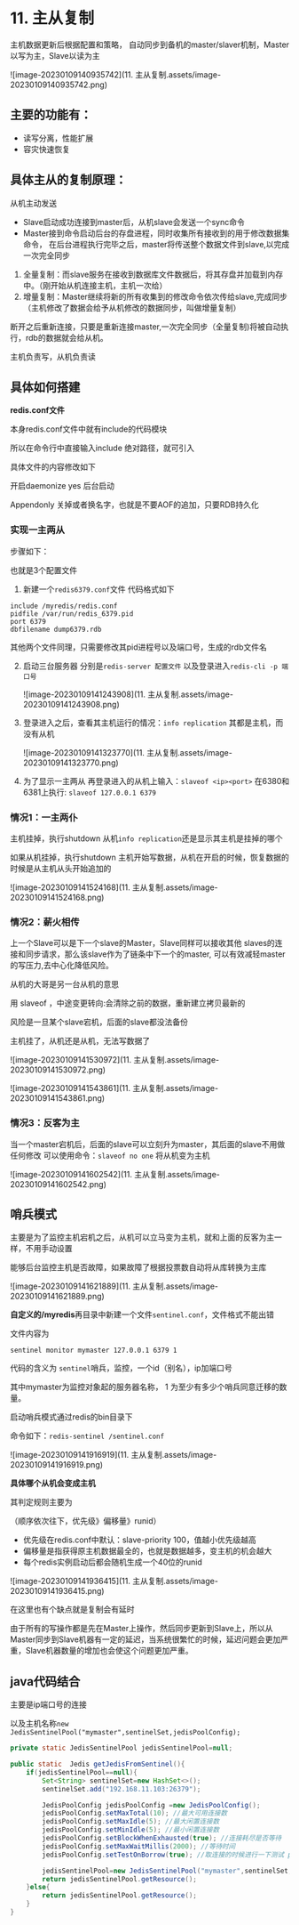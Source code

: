 # 11. 主从复制

主机数据更新后根据配置和策略， 自动同步到备机的master/slaver机制，Master以写为主，Slave以读为主

![image-20230109140935742](11. 主从复制.assets/image-20230109140935742.png)

## **主要的功能有：**

- 读写分离，性能扩展
- 容灾快速恢复



## **具体主从的复制原理：**

从机主动发送

- Slave启动成功连接到master后，从机slave会发送一个sync命令
- Master接到命令启动后台的存盘进程，同时收集所有接收到的用于修改数据集命令， 在后台进程执行完毕之后，master将传送整个数据文件到slave,以完成一次完全同步



1. 全量复制：而slave服务在接收到数据库文件数据后，将其存盘并加载到内存中。（刚开始从机连接主机，主机一次给）
2. 增量复制：Master继续将新的所有收集到的修改命令依次传给slave,完成同步 （主机修改了数据会给予从机修改的数据同步，叫做增量复制）



断开之后重新连接，只要是重新连接master,一次完全同步（全量复制)将被自动执行，rdb的数据就会给从机。

主机负责写，从机负责读



## 具体如何搭建

**redis.conf文件**



本身redis.conf文件中就有include的代码模块

所以在命令行中直接输入include 绝对路径，就可引入

具体文件的内容修改如下

开启daemonize yes 后台启动

Appendonly 关掉或者换名字，也就是不要AOF的追加，只要RDB持久化




### **实现一主两从**

步骤如下：

也就是3个配置文件

1. 新建一个`redis6379.conf`文件
   代码格式如下

```properties
include /myredis/redis.conf
pidfile /var/run/redis_6379.pid
port 6379
dbfilename dump6379.rdb
```

其他两个文件同理，只需要修改其pid进程号以及端口号，生成的rdb文件名



2. 启动三台服务器
   分别是`redis-server 配置文件`
   以及登录进入`redis-cli -p 端口号`

   ![image-20230109141243908](11. 主从复制.assets/image-20230109141243908.png)



3. 登录进入之后，查看其主机运行的情况：`info replication`
   其都是主机，而没有从机

   ![image-20230109141323770](11. 主从复制.assets/image-20230109141323770.png)

   

4. 为了显示一主两从
   再登录进入的从机上输入：`slaveof <ip><port>`
   在6380和6381上执行: `slaveof 127.0.0.1 6379`



### 情况1：一主两仆

主机挂掉，执行shutdown
从机`info replication`还是显示其主机是挂掉的哪个

如果从机挂掉，执行shutdown
主机开始写数据，从机在开启的时候，恢复数据的时候是从主机从头开始追加的

![image-20230109141524168](11. 主从复制.assets/image-20230109141524168.png)



### 情况2：薪火相传

上一个Slave可以是下一个slave的Master，Slave同样可以接收其他 slaves的连接和同步请求，那么该slave作为了链条中下一个的master, 可以有效减轻master的写压力,去中心化降低风险。



从机的大哥是另一台从机的意思

用 slaveof <ip><port> ，中途变更转向:会清除之前的数据，重新建立拷贝最新的

风险是一旦某个slave宕机，后面的slave都没法备份

主机挂了，从机还是从机，无法写数据了

![image-20230109141530972](11. 主从复制.assets/image-20230109141530972.png)

![image-20230109141543861](11. 主从复制.assets/image-20230109141543861.png)



### 情况3：反客为主

当一个master宕机后，后面的slave可以立刻升为master，其后面的slave不用做任何修改
可以使用命令：`slaveof no one` 将从机变为主机

![image-20230109141602542](11. 主从复制.assets/image-20230109141602542.png)





## 哨兵模式

主要是为了监控主机宕机之后，从机可以立马变为主机，就和上面的反客为主一样，不用手动设置

能够后台监控主机是否故障，如果故障了根据投票数自动将从库转换为主库

![image-20230109141621889](11. 主从复制.assets/image-20230109141621889.png)

**自定义的/myredis**再目录中新建一个文件`sentinel.conf`，文件格式不能出错

文件内容为

```
sentinel monitor mymaster 127.0.0.1 6379 1
```

代码的含义为 `sentinel`哨兵，监控，一个id（别名），ip加端口号

其中mymaster为监控对象起的服务器名称， 1 为至少有多少个哨兵同意迁移的数量。



启动哨兵模式通过redis的bin目录下

命令如下：`redis-sentinel /sentinel.conf`

![image-20230109141916919](11. 主从复制.assets/image-20230109141916919.png)





**具体哪个从机会变成主机**

其判定规则主要为

（顺序依次往下，优先级》偏移量》runid）

- 优先级在redis.conf中默认：slave-priority 100，值越小优先级越高
- 偏移量是指获得原主机数据最全的，也就是数据越多，变主机的机会越大
- 每个redis实例启动后都会随机生成一个40位的runid

![image-20230109141936415](11. 主从复制.assets/image-20230109141936415.png)



在这里也有个缺点就是复制会有延时

由于所有的写操作都是先在Master上操作，然后同步更新到Slave上，所以从Master同步到Slave机器有一定的延迟，当系统很繁忙的时候，延迟问题会更加严重，Slave机器数量的增加也会使这个问题更加严重。



## java代码结合

主要是ip端口号的连接

以及主机名称`new JedisSentinelPool("mymaster",sentinelSet,jedisPoolConfig);`

```java
private static JedisSentinelPool jedisSentinelPool=null;

public static  Jedis getJedisFromSentinel(){
    if(jedisSentinelPool==null){
        Set<String> sentinelSet=new HashSet<>();
        sentinelSet.add("192.168.11.103:26379");

        JedisPoolConfig jedisPoolConfig =new JedisPoolConfig();
        jedisPoolConfig.setMaxTotal(10); //最大可用连接数
        jedisPoolConfig.setMaxIdle(5); //最大闲置连接数
        jedisPoolConfig.setMinIdle(5); //最小闲置连接数
        jedisPoolConfig.setBlockWhenExhausted(true); //连接耗尽是否等待
        jedisPoolConfig.setMaxWaitMillis(2000); //等待时间
        jedisPoolConfig.setTestOnBorrow(true); //取连接的时候进行一下测试 ping pong

        jedisSentinelPool=new JedisSentinelPool("mymaster",sentinelSet,jedisPoolConfig);
        return jedisSentinelPool.getResource();
    }else{
        return jedisSentinelPool.getResource();
    }
}
```

